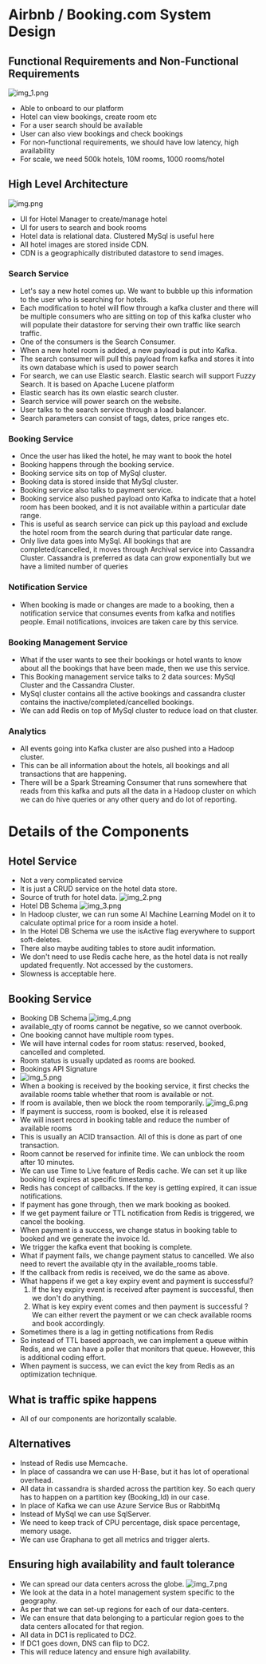 # Airbnb / Booking.com System Design

## Functional Requirements and Non-Functional Requirements
![img_1.png](img_1.png)
- Able to onboard to our platform
- Hotel can view bookings, create room etc
- For a user search should be available
- User can also view bookings and check bookings
- For non-functional requirements, we should have low latency, high availability
- For scale, we need 500k hotels, 10M rooms, 1000 rooms/hotel

## High Level Architecture
![img.png](img.png)
- UI for Hotel Manager to create/manage hotel
- UI for users to search and book rooms
- Hotel data is relational data. Clustered MySql is useful here
- All hotel images are stored inside CDN.
- CDN is a geographically distributed datastore to send images.
### Search Service
- Let's say a new hotel comes up. We want to bubble up this information to the user who is searching for hotels.
- Each modification to hotel will flow through a kafka cluster and there will be multiple consumers who are sitting on top of this kafka cluster who will populate their datastore for serving their own traffic like search traffic.
- One of the consumers is the Search Consumer.
- When a new hotel room is added, a new payload is put into Kafka.
- The search consumer will pull this payload from kafka and stores it into its own database which is used to power search
- For search,  we can use Elastic search. Elastic search will support Fuzzy Search. It is based on Apache Lucene platform
- Elastic search has its own elastic search cluster.
- Search service will power search on the website.
- User talks to the search service through a load balancer.
- Search parameters can consist of tags, dates, price ranges etc.
### Booking Service
- Once the user has liked the hotel, he may want to book the hotel
- Booking happens through the booking service.
- Booking service sits on top of MySql cluster.
- Booking data is stored inside that MySql cluster.
- Booking service also talks to payment service.
- Booking service also pushed payload onto Kafka to indicate that a hotel room has been booked, and it is not available within a particular date range.
- This is useful as search service can pick up this payload and exclude the hotel room from the search during that particular date range.
- Only live data goes into MySql. All bookings that are completed/cancelled, it moves through Archival service into Cassandra Cluster. Cassandra is preferred as data can grow exponentially but we have a limited number of queries

### Notification Service
- When booking is made or changes are made to a booking, then a notification service that consumes events from kafka and notifies people. Email notifications, invoices are taken care by this service.

### Booking Management Service
- What if the user wants to see their bookings or hotel wants to know about all the bookings that have been made, then we use this service.
- This Booking management service talks to 2 data sources: MySql Cluster and the Cassandra Cluster.
- MySql cluster contains all the active bookings and cassandra cluster contains the inactive/completed/cancelled bookings.
- We can add Redis on top of MySql cluster to reduce load on that cluster.

### Analytics
- All events going into Kafka cluster are also pushed into a Hadoop cluster.
- This can be all information about the hotels, all bookings and all transactions that are happening.
- There will be a Spark Streaming Consumer that runs somewhere that reads from this kafka and puts all the data in a Hadoop cluster on which we can do hive queries or any other query and do lot of reporting.

# Details of the Components

## Hotel Service
- Not a very complicated service
- It is just a CRUD service on the hotel data store.
- Source of truth for hotel data.
![img_2.png](img_2.png)
- Hotel DB Schema
![img_3.png](img_3.png)
- In Hadoop cluster, we can run some AI Machine Learning Model on it to calculate optimal price for a room inside a hotel.
- In the Hotel DB Schema we use the isActive flag everywhere to support soft-deletes.
- There also maybe auditing tables to store audit information.
- We don't need to use Redis cache here, as the hotel data is not really updated frequently. Not accessed by the customers.
- Slowness is acceptable here.

## Booking Service
- Booking DB Schema
![img_4.png](img_4.png)
- available_qty of rooms cannot be negative, so we cannot overbook.
- One booking cannot have multiple room types.
- We will have internal codes for room status: reserved, booked, cancelled and completed.
- Room status is usually updated as rooms are booked.
- Bookings API Signature
- ![img_5.png](img_5.png)
- When a booking is received by the booking service, it first checks the available rooms table whether that room is available or not.
- If room is available, then we block the room temporarily.
![img_6.png](img_6.png)
- If payment is success, room is booked, else it is released
- We will insert record in booking table and reduce the number of available rooms
- This is usually an ACID transaction. All of this is done as part of one transaction.
- Room cannot be reserved for infinite time. We can unblock the room after 10 minutes.
- We can use Time to Live feature of Redis cache. We can set it up like booking Id expires at specific timestamp.
- Redis has concept of callbacks. If the key is getting expired, it can issue notifications.
- If payment has gone through, then we mark booking as booked.
- If we get payment failure or TTL notification from Redis is triggered, we cancel the booking.
- When payment is a success, we change status in booking table to booked and we generate the invoice Id.
- We trigger the kafka event that booking is complete.
- What if payment fails, we change payment status to cancelled. We also need to revert the available qty in the available_rooms table.
- If the callback from redis is received, we do the same as above.
- What happens if we get a key expiry event and payment is successful?
  1. If the key expiry event is received after payment is successful, then we don't do anything.
  2. What is key expiry event comes and then payment is successful ? We can either revert the payment or we can check available rooms and book accordingly.
- Sometimes there is a lag in getting notifications from Redis
- So instead of TTL based approach, we can implement a queue within Redis, and we can have a poller that monitors that queue. However, this is additional coding effort.
- When payment is success, we can evict the key from Redis as an optimization technique.

## What is traffic spike happens
- All of our components are horizontally scalable.

## Alternatives
- Instead of Redis use Memcache.
- In place of cassandra we can use H-Base, but it has lot of operational overhead.
- All data in cassandra is sharded across the partition key. So each query has to happen on a partition key (Booking_Id) in our case.
- In place of Kafka we can use Azure Service Bus or RabbitMq
- Instead of MySql we can use SqlServer.
- We need to keep track of CPU percentage, disk space percentage, memory usage.
- We can use Graphana to get all metrics and trigger alerts.

## Ensuring high availability and fault tolerance
- We can spread our data centers across the globe.
![img_7.png](img_7.png)
-  We look at the data in a hotel management system specific to the geography.
-  As per that we can set-up regions for each of our data-centers.
-  We can ensure that data belonging to a particular region goes to the data centers allocated for that region.
-  All data in DC1 is replicated to DC2. 
-  If DC1 goes down, DNS can flip to DC2.
-  This will reduce latency and ensure high availability.